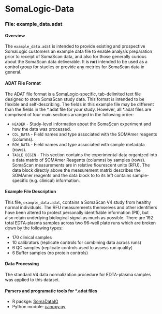 # SomaLogic-Data

### File: example_data.adat

#### Overview

The `example_data.adat` is intended to provide existing and prospective
SomaLogic customers an example data file to enable analysis preparation prior
to receipt of SomaScan data, and also for those generally curious about the
SomaScan data deliverable. It is **not** intended to be used as a control
group for studies or provide any metrics for SomaScan data in general.

#### ADAT File Format

The ADAT file format is a SomaLogic-specific, tab-delimited text file designed
to store SomaScan study data. This format is intended to be flexible and
self-describing. The fields in this example file may be different than the
fields in the \*.adat file for your study. However, all \*.adat files are comprised
of four main sections arranged in the following order:

- `HEADER` - Study-level information about the SomaScan experiment and how the
data was processed.
- `COL_DATA` - Field names and type associated with the SOMAmer reagents
(columns).
- `ROW_DATA` - Field names and type associated with sample metadata (rows).
- `TABLE_BEGIN` - This section contains the experimental data organized into a
data matrix of SOMAmer Reagents (columns) by samples (rows). SomaScan measurements
are in relative flourescent units (RFU). The data block directly above the
measurement matrix describes the SOMAmer reagents and the data block to
to its left contains sample-specific (e.g. clinical) information.

#### Example File Description

This file, `example_data.adat`, contains a SomaScan V4 study from healthy 
normal individuals. The RFU measurements themselves and other identifiers 
have been altered to protect personally identifiable information (PII), 
but also retain underlying biological signal as much as possible. 
There are 192 total EDTA-plasma samples across two 96-well plate runs 
which are broken down by the following types:
* 170 clinical samples
* 10 calibrators (replicate controls for combining data across runs)
* 6 QC samples (replicate controls used to assess run quality)
* 6 Buffer samples (no protein controls)

#### Data Processing

The standard V4 data normalization procedure for EDTA-plasma samples was
applied to this dataset.

#### Parsers and programatic tools for \*.adat files

- R packge: [SomaDataIO](https://github.com/SomaLogic/SomaDataIO)
- Python module: [canopy.py](https://github.com/SomaLogic/Canopy)
